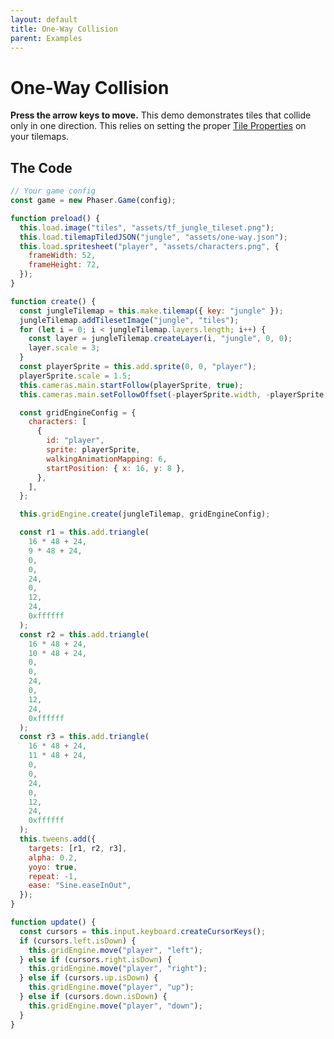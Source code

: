 ```yaml
---
layout: default
title: One-Way Collision
parent: Examples
---
```


# One-Way Collision

**Press the arrow keys to move.** This demo demonstrates tiles that collide only in one direction. This relies on setting the proper [Tile Properties](../usage/tile-properties) on your tilemaps.

<div id="game"></div>

<script src="js/phaser.min.js"></script>
<script src="js/grid-engine-2.21.0.min.js"></script>
<script src="js/getBasicConfig.js"></script>

<script>
  const config = getBasicConfig(preload, create, update);
  const game = new Phaser.Game(config);

  function preload() {
    this.load.image("tiles", "assets/tf_jungle_tileset.png");
    this.load.tilemapTiledJSON("jungle", "assets/one-way.json");
    this.load.spritesheet("player", "assets/characters.png", {
      frameWidth: 52,
      frameHeight: 72,
    });
  }

  function create() {
    const jungleTilemap = this.make.tilemap({ key: "jungle" });
    jungleTilemap.addTilesetImage("jungle", "tiles");
    for (let i = 0; i < jungleTilemap.layers.length; i++) {
      const layer = jungleTilemap.createLayer(i, "jungle", 0, 0);
      layer.scale = 3;
    }
    const playerSprite = this.add.sprite(0, 0, "player");
    playerSprite.scale = 1.5;
    this.cameras.main.startFollow(playerSprite, true);
    this.cameras.main.setFollowOffset(-playerSprite.width, -playerSprite.height);

    const gridEngineConfig = {
      characters: [
        {
          id: "player",
          sprite: playerSprite,
          walkingAnimationMapping: 6,
          startPosition: {x: 16, y: 8},
        },
      ],
    };

    this.gridEngine.create(jungleTilemap, gridEngineConfig);

    const r1 = this.add.triangle(
      16 * 48 + 24,
      9 * 48 + 24,
      0,
      0,
      24,
      0,
      12,
      24,
      0xffffff
    );
    const r2 = this.add.triangle(
      16 * 48 + 24,
      10 * 48 + 24,
      0,
      0,
      24,
      0,
      12,
      24,
      0xffffff
    );
    const r3 = this.add.triangle(
      16 * 48 + 24,
      11 * 48 + 24,
      0,
      0,
      24,
      0,
      12,
      24,
      0xffffff
    );
    this.tweens.add({
      targets: [r1, r2, r3],
      alpha: 0.2,
      yoyo: true,
      repeat: -1,
      ease: "Sine.easeInOut",
    });
  }

  function update() {
    const cursors = this.input.keyboard.createCursorKeys();
    if (cursors.left.isDown) {
      this.gridEngine.move("player", "left");
    } else if (cursors.right.isDown) {
      this.gridEngine.move("player", "right");
    } else if (cursors.up.isDown) {
      this.gridEngine.move("player", "up");
    } else if (cursors.down.isDown) {
      this.gridEngine.move("player", "down");
    }
  }
</script>

## The Code

```javascript
// Your game config
const game = new Phaser.Game(config);

function preload() {
  this.load.image("tiles", "assets/tf_jungle_tileset.png");
  this.load.tilemapTiledJSON("jungle", "assets/one-way.json");
  this.load.spritesheet("player", "assets/characters.png", {
    frameWidth: 52,
    frameHeight: 72,
  });
}

function create() {
  const jungleTilemap = this.make.tilemap({ key: "jungle" });
  jungleTilemap.addTilesetImage("jungle", "tiles");
  for (let i = 0; i < jungleTilemap.layers.length; i++) {
    const layer = jungleTilemap.createLayer(i, "jungle", 0, 0);
    layer.scale = 3;
  }
  const playerSprite = this.add.sprite(0, 0, "player");
  playerSprite.scale = 1.5;
  this.cameras.main.startFollow(playerSprite, true);
  this.cameras.main.setFollowOffset(-playerSprite.width, -playerSprite.height);

  const gridEngineConfig = {
    characters: [
      {
        id: "player",
        sprite: playerSprite,
        walkingAnimationMapping: 6,
        startPosition: { x: 16, y: 8 },
      },
    ],
  };

  this.gridEngine.create(jungleTilemap, gridEngineConfig);

  const r1 = this.add.triangle(
    16 * 48 + 24,
    9 * 48 + 24,
    0,
    0,
    24,
    0,
    12,
    24,
    0xffffff
  );
  const r2 = this.add.triangle(
    16 * 48 + 24,
    10 * 48 + 24,
    0,
    0,
    24,
    0,
    12,
    24,
    0xffffff
  );
  const r3 = this.add.triangle(
    16 * 48 + 24,
    11 * 48 + 24,
    0,
    0,
    24,
    0,
    12,
    24,
    0xffffff
  );
  this.tweens.add({
    targets: [r1, r2, r3],
    alpha: 0.2,
    yoyo: true,
    repeat: -1,
    ease: "Sine.easeInOut",
  });
}

function update() {
  const cursors = this.input.keyboard.createCursorKeys();
  if (cursors.left.isDown) {
    this.gridEngine.move("player", "left");
  } else if (cursors.right.isDown) {
    this.gridEngine.move("player", "right");
  } else if (cursors.up.isDown) {
    this.gridEngine.move("player", "up");
  } else if (cursors.down.isDown) {
    this.gridEngine.move("player", "down");
  }
}
```
